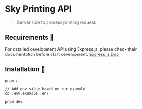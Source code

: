 # Sky Printing API
> Server side to process printing request.

## Requirements 📝
For detailed development API using Express.js, please check their documentation before start development.
[Express.js Doc](https://expressjs.com/en/guide/routing.html)

## Installation 🚀
```
pnpm i
``` 
```
// Add env value based on our example 
cp .env.example .env
```
```
pnpm dev
```

